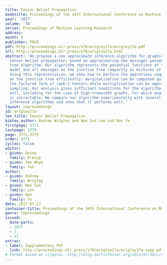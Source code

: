 ```yaml
---
title: Tensor Belief Propagation
booktitle: Proceedings of the 34th International Conference on Machine Learning
year: '2017'
volume: '70'
series: Proceedings of Machine Learning Research
address: 
month: 0
publisher: PMLR
pdf: http://proceedings.mlr.press/v70/wrigley17a/wrigley17a.pdf
url: http://proceedings.mlr.press/v70/wrigley17a.html
abstract: 'We propose a new approximate inference algorithm for graphical models,
  tensor belief propagation, based on approximating the messages passed in the junction
  tree algorithm. Our algorithm represents the potential functions of the graphical
  model and all messages on the junction tree compactly as mixtures of rank-1 tensors.
  Using this representation, we show how to perform the operations required for inference
  on the junction tree efficiently: marginalisation can be computed quickly due to
  the factored form of rank-1 tensors while multiplication can be approximated using
  sampling. Our analysis gives sufficient conditions for the algorithm to perform
  well, including for the case of high-treewidth graphs, for which exact inference
  is intractable. We compare our algorithm experimentally with several approximate
  inference algorithms and show that it performs well.'
layout: inproceedings
id: wrigley17a
tex_title: Tensor Belief Propagation
bibtex_author: Andrew Wrigley and Wee Sun Lee and Nan Ye
firstpage: 3771
lastpage: 3779
page: 3771-3779
order: 3771
cycles: false
editor:
- given: Doina
  family: Precup
- given: Yee Whye
  family: Teh
author:
- given: Andrew
  family: Wrigley
- given: Wee Sun
  family: Lee
- given: Nan
  family: Ye
date: 2017-07-17
container-title: Proceedings of the 34th International Conference on Machine Learning
genre: inproceedings
issued:
  date-parts:
  - 2017
  - 7
  - 17
extras:
- label: Supplementary PDF
  link: http://proceedings.mlr.press/v70/wrigley17a/wrigley17a-supp.pdf
# Format based on citeproc: http://blog.martinfenner.org/2013/07/30/citeproc-yaml-for-bibliographies/
---
```

